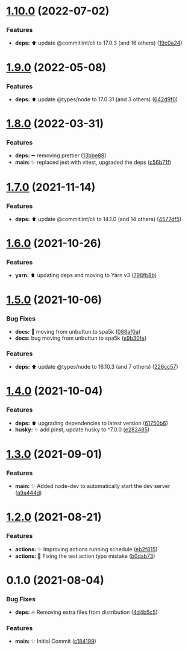 # [1.10.0](https://github.com/spa5k/esbuild-typescript-library-template/compare/v1.9.0...v1.10.0) (2022-07-02)


### Features

* **deps:** ⬆️ update @commitlint/cli to 17.0.3 (and 16 others) ([19c0a24](https://github.com/spa5k/esbuild-typescript-library-template/commit/19c0a24fdc7fbb7dee59317a8e9669a46973bdb6))

# [1.9.0](https://github.com/spa5k/esbuild-typescript-library-template/compare/v1.8.0...v1.9.0) (2022-05-08)

### Features

- **deps:** ⬆️ update @types/node to 17.0.31 (and 3 others) ([642d9f0](https://github.com/spa5k/esbuild-typescript-library-template/commit/642d9f0c7bc7138ae157e527483636a99cfa13cd))

# [1.8.0](https://github.com/spa5k/esbuild-typescript-library-template/compare/v1.7.0...v1.8.0) (2022-03-31)

### Features

- **deps:** ➖ removing prettier ([13bbe88](https://github.com/spa5k/esbuild-typescript-library-template/commit/13bbe881fee2113b9019e3c4211fcb8a42920e58))
- **main:** ✨ replaced jest with vitest, upgraded the deps ([c56b71f](https://github.com/spa5k/esbuild-typescript-library-template/commit/c56b71f49a585fef2c9181d0920d551af916445c))

# [1.7.0](https://github.com/spa5k/esbuild-typescript-library-template/compare/v1.6.0...v1.7.0) (2021-11-14)

### Features

- **deps:** ⬆️ update @commitlint/cli to 14.1.0 (and 14 others) ([4577df5](https://github.com/spa5k/esbuild-typescript-library-template/commit/4577df56d0eff352040ebcb5345ed069dc498c11))

# [1.6.0](https://github.com/spa5k/esbuild-typescript-library-template/compare/v1.5.0...v1.6.0) (2021-10-26)

### Features

- **yarn:** ⬆️ updating deps and moving to Yarn v3 ([798fb8b](https://github.com/spa5k/esbuild-typescript-library-template/commit/798fb8b14715e1e5f165f2535fb3d4bfe51e5a4a))

# [1.5.0](https://github.com/spa5k/esbuild-typescript-library-template/compare/v1.4.0...v1.5.0) (2021-10-06)

### Bug Fixes

- **docs:** 🐛 moving from unbuttun to spa5k ([088af0a](https://github.com/spa5k/esbuild-typescript-library-template/commit/088af0a2971d9d1160bfe1f7f609bcb4365063fd))
- **docs:** bug moving from unbuttun to spa5k ([e9b30fe](https://github.com/spa5k/esbuild-typescript-library-template/commit/e9b30fea0d9899e5e2edf0bba5303c912e40db63))

### Features

- **deps:** ⬆️ update @types/node to 16.10.3 (and 7 others) ([226cc57](https://github.com/spa5k/esbuild-typescript-library-template/commit/226cc578142c1e4adcd2aa295363e1133453a7fb))

# [1.4.0](https://github.com/spa5k/esbuild-typescript-library-template/compare/v1.3.0...v1.4.0) (2021-10-04)

### Features

- **deps:** ⬆️ upgrading dependencies to latest version ([61750b6](https://github.com/spa5k/esbuild-typescript-library-template/commit/61750b6281d367ad7a76dafc7fbec0c9a4005fd4))
- **husky:** ✨ add pinst, update husky to ^7.0.0 ([e282485](https://github.com/spa5k/esbuild-typescript-library-template/commit/e2824854ca48724bf0ec1e842028a9bec0808c60))

# [1.3.0](https://github.com/spa5k/esbuild-typescript-library-template/compare/v1.2.0...v1.3.0) (2021-09-01)

### Features

- **main:** ✨ Added node-dev to automatically start the dev server ([a9a444d](https://github.com/spa5k/esbuild-typescript-library-template/commit/a9a444d53ab5418ffeb826ed18a6c50bce21fd4f))

# [1.2.0](https://github.com/spa5k/esbuild-typescript-library-template/compare/v1.1.0...v1.2.0) (2021-08-21)

### Features

- **actions:** ✨ Improving actions running schedule ([eb2f815](https://github.com/spa5k/esbuild-typescript-library-template/commit/eb2f8150c039b12172f3cadecd379840977064db))
- **actions:** 🐛 Fixing the test action typo mistake ([b0dab73](https://github.com/spa5k/esbuild-typescript-library-template/commit/b0dab73aa5f68a982e2ff7ce668539b02fb7d0b3))

# 0.1.0 (2021-08-04)

### Bug Fixes

- **deps:** 🔥 Removing extra files from distribution ([4d4b5c5](https://github.com/spa5k/chinese-numbers-to-arabic/commit/4d4b5c5de072e80dab46718999da9caad234888b))

### Features

- **main:** ✨ Initial Commit ([c184199](https://github.com/spa5k/chinese-numbers-to-arabic/commit/c184199dfe2b442d0081dd95cf60f2e03baf1137))
